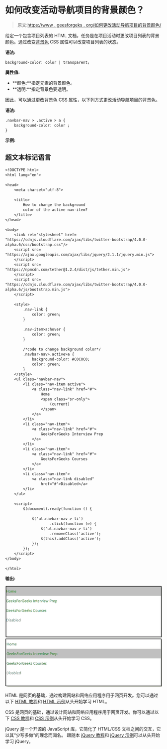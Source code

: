 # 如何改变活动导航项目的背景颜色？

> 原文:[https://www . geesforgeks . org/如何更改活动导航项目的背景颜色/](https://www.geeksforgeeks.org/how-to-change-the-background-color-of-the-active-nav-item/)

给定一个包含项目列表的 HTML 文档，任务是在项目活动时更改项目列表的背景颜色。通过改变[背景色](https://www.geeksforgeeks.org/css-background-color-property/) CSS 属性可以改变项目列表的状态。

**语法:**

```htmlhtml
background-color: color | transparent; 
```

**属性值:**

*   **颜色:**指定元素的背景颜色。
*   **透明:**指定背景色要透明。

因此，可以通过更改背景色 CSS 属性，以下列方式更改活动导航项目的背景色。

**语法:**

```htmlhtml
.navbar-nav > .active > a { 
    background-color: color ; 
}
```

**示例:**

## 超文本标记语言

```htmlhtml
<!DOCTYPE html>
<html lang="en">

<head>
    <meta charset="utf-8">

    <title>
        How to change the background 
        color of the active nav-item?
    </title>
</head>

<body>
    <link rel="stylesheet" href=
"https://cdnjs.cloudflare.com/ajax/libs/twitter-bootstrap/4.0.0-alpha.6/css/bootstrap.css"/>
    <script src=
"https://ajax.googleapis.com/ajax/libs/jquery/2.1.1/jquery.min.js">
    </script>
    <script src=
"https://npmcdn.com/tether@1.2.4/dist/js/tether.min.js">
    </script>
    <script src=
"https://cdnjs.cloudflare.com/ajax/libs/twitter-bootstrap/4.0.0-alpha.6/js/bootstrap.min.js">
    </script>

    <style>
        .nav-link {
            color: green;
        }

        .nav-item>a:hover {
            color: green;
        }

        /*code to change background color*/
        .navbar-nav>.active>a {
            background-color: #C0C0C0;
            color: green;
        }
    </style>
    <ul class="navbar-nav">
        <li class="nav-item active">
            <a class="nav-link" href="#">
                Home 
                <span class="sr-only">
                    (current)
                </span>
            </a>
        </li>
        <li class="nav-item">
            <a class="nav-link" href="#">
                GeeksForGeeks Interview Prep
            </a>
        </li>
        <li class="nav-item">
            <a class="nav-link" href="#">
                GeeksForGeeks Courses
            </a>
        </li>
        <li class="nav-item">
            <a class="nav-link disabled"
                href="#">Disabled</a>
        </li>
    </ul>

    <script>
        $(document).ready(function () {

            $('ul.navbar-nav > li')
                    .click(function (e) {
                $('ul.navbar-nav > li')
                    .removeClass('active');
                $(this).addClass('active');
            });
        });
    </script>
</body>

</html>
```

**输出:**

![](img/1fa2429b5906c776e7d882465e94005b.png) ![](img/da75fae7bc877340b94319614968f602.png)

HTML 是网页的基础，通过构建网站和网络应用程序用于网页开发。您可以通过以下 [HTML 教程](https://www.geeksforgeeks.org/html-tutorials/)和 [HTML 示例](https://www.geeksforgeeks.org/html-examples/)从头开始学习 HTML。

CSS 是网页的基础，通过设计网站和网络应用程序用于网页开发。你可以通过以下 [CSS 教程](https://www.geeksforgeeks.org/css-tutorials/)和 [CSS 示例](https://www.geeksforgeeks.org/css-examples/)从头开始学习 CSS。

jQuery 是一个开源的 JavaScript 库，它简化了 HTML/CSS 文档之间的交互，它以其“少写多做”的理念而闻名。
跟随本 [jQuery 教程](https://www.geeksforgeeks.org/jquery-tutorials/)和 [jQuery 示例](https://www.geeksforgeeks.org/jquery-examples/)可以从头开始学习 jQuery。